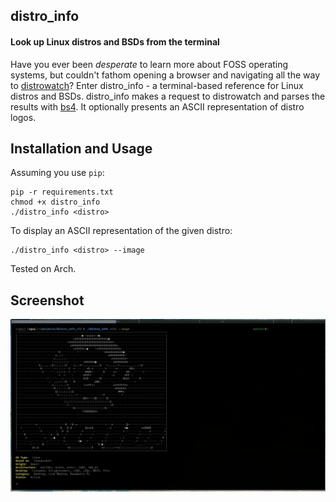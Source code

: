 ## distro_info
#### Look up Linux distros and BSDs from the terminal

Have you ever been _desperate_ to learn more about FOSS operating systems, but couldn't fathom opening a browser and navigating all the way to [distrowatch](https://distrowatch.com)? Enter distro_info - a terminal-based reference for Linux distros and BSDs. distro_info makes a request to distrowatch and parses the results with [bs4](https://launchpad.net/beautifulsoup). It optionally presents an ASCII representation of distro logos.

## Installation and Usage
Assuming you use `pip`:
```
pip -r requirements.txt
chmod +x distro_info
./distro_info <distro>
```

To display an ASCII representation of the given distro:
```
./distro_info <distro> --image
```

Tested on Arch.

## Screenshot

![](./distroinfo.png)
